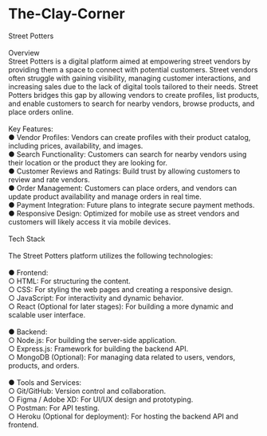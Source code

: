 # The-Clay-Corner
Street Potters <br>
 <br>
Overview <br> 
Street Potters is a digital platform aimed at empowering street vendors by providing them a 
space to connect with potential customers. Street vendors often struggle with gaining visibility, 
managing customer interactions, and increasing sales due to the lack of digital tools tailored to 
their needs. Street Potters bridges this gap by allowing vendors to create profiles, list products, 
and enable customers to search for nearby vendors, browse products, and place orders online.<br> 
<br>
Key Features: <br> 
● Vendor Profiles: Vendors can create profiles with their product catalog, including prices, 
availability, and images. <br> 
● Search Functionality: Customers can search for nearby vendors using their location or 
the product they are looking for. <br> 
● Customer Reviews and Ratings: Build trust by allowing customers to review and rate 
vendors. <br> 
● Order Management: Customers can place orders, and vendors can update product 
availability and manage orders in real time.<br>
● Payment Integration: Future plans to integrate secure payment methods. <br> 
● Responsive Design: Optimized for mobile use as street vendors and customers will 
likely access it via mobile devices. <br> 
<br>
Tech Stack <br>
<br>
The Street Potters platform utilizes the following technologies: <br>
<br>
● Frontend: <br>
○ HTML: For structuring the content. <br>
○ CSS: For styling the web pages and creating a responsive design. <br>
○ JavaScript: For interactivity and dynamic behavior. <br>
○ React (Optional for later stages): For building a more dynamic and scalable user 
interface. <br>
<br>
● Backend: <br>
○ Node.js: For building the server-side application. <br>
○ Express.js: Framework for building the backend API. <br>
○ MongoDB (Optional): For managing data related to users, vendors, products, 
and orders. <br>
<br>
● Tools and Services: <br>
○ Git/GitHub: Version control and collaboration. <br>
○ Figma / Adobe XD: For UI/UX design and prototyping. <br>
○ Postman: For API testing. <br>
○ Heroku (Optional for deployment): For hosting the backend API and frontend. <br>
